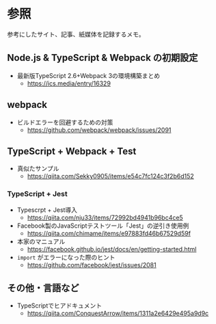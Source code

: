 # 参照

参考にしたサイト、記事、紙媒体を記録するメモ。


## Node.js & TypeScript & Webpack の初期設定

- 最新版TypeScript 2.6+Webpack 3の環境構築まとめ
  - <https://ics.media/entry/16329>


## webpack

- ビルドエラーを回避するための対策
  - <https://github.com/webpack/webpack/issues/2091>

## TypeScript + Webpack + Test

- 真似たサンプル
  - <https://qiita.com/Sekky0905/items/e54c7fc124c3f2b6d152>

### TypeScript + Jest

- Typescrpt + Jest導入
  - <https://qiita.com/nju33/items/72992bd4941b96bc4ce5>
- Facebook製のJavaScriptテストツール「Jest」の逆引き使用例
  - <https://qiita.com/chimame/items/e97883fd46b67529d59f>
- 本家のマニュアル
  - <https://facebook.github.io/jest/docs/en/getting-started.html>
- `import` がエラーになった際のヒント
  - <https://github.com/facebook/jest/issues/2081>


## その他・言語など

- TypeScriptでヒアドキュメント
  - <https://qiita.com/ConquestArrow/items/1311a2e6429e495a9d9c>